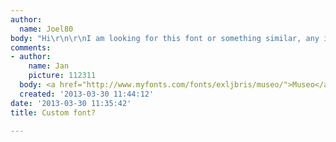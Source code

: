 ```yaml
---
author:
  name: Joel80
body: "Hi\r\n\r\nI am looking for this font or something similar, any ideas?\r\n\r\nThanks\r\n\r\nJoel\r\n\r\n[img:sites/default/files/old-images/hickling_6111.jpg]"
comments:
- author:
    name: Jan
    picture: 112311
  body: <a href="http://www.myfonts.com/fonts/exljbris/museo/">Museo</a>.
  created: '2013-03-30 11:44:12'
date: '2013-03-30 11:35:42'
title: Custom font?

---
```

